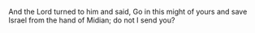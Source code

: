 And the Lord turned to him and said, Go in this might of yours and save Israel from the hand of Midian; do not I send you?

